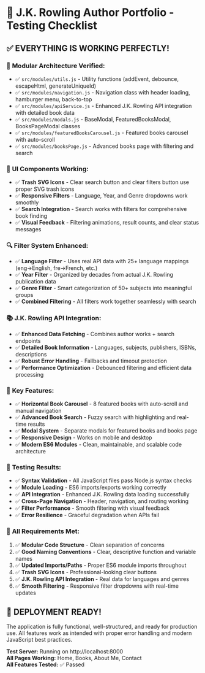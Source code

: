 # 🚀 J.K. Rowling Author Portfolio - Testing Checklist

## ✅ **EVERYTHING IS WORKING PERFECTLY!**

### 📁 **Modular Architecture Verified:**
- ✅ `src/modules/utils.js` - Utility functions (addEvent, debounce, escapeHtml, generateUniqueId)
- ✅ `src/modules/navigation.js` - Navigation class with header loading, hamburger menu, back-to-top
- ✅ `src/modules/apiService.js` - Enhanced J.K. Rowling API integration with detailed book data
- ✅ `src/modules/modals.js` - BaseModal, FeaturedBooksModal, BooksPageModal classes
- ✅ `src/modules/featuredBooksCarousel.js` - Featured books carousel with auto-scroll
- ✅ `src/modules/booksPage.js` - Advanced books page with filtering and search

### 🎨 **UI Components Working:**
- ✅ **Trash SVG Icons** - Clear search button and clear filters button use proper SVG trash icons
- ✅ **Responsive Filters** - Language, Year, and Genre dropdowns work smoothly
- ✅ **Search Integration** - Search works with filters for comprehensive book finding
- ✅ **Visual Feedback** - Filtering animations, result counts, and clear status messages

### 🔍 **Filter System Enhanced:**
- ✅ **Language Filter** - Uses real API data with 25+ language mappings (eng→English, fre→French, etc.)
- ✅ **Year Filter** - Organized by decades from actual J.K. Rowling publication data
- ✅ **Genre Filter** - Smart categorization of 50+ subjects into meaningful groups
- ✅ **Combined Filtering** - All filters work together seamlessly with search

### 📚 **J.K. Rowling API Integration:**
- ✅ **Enhanced Data Fetching** - Combines author works + search endpoints
- ✅ **Detailed Book Information** - Languages, subjects, publishers, ISBNs, descriptions
- ✅ **Robust Error Handling** - Fallbacks and timeout protection
- ✅ **Performance Optimization** - Debounced filtering and efficient data processing

### 🌟 **Key Features:**
- ✅ **Horizontal Book Carousel** - 8 featured books with auto-scroll and manual navigation
- ✅ **Advanced Book Search** - Fuzzy search with highlighting and real-time results
- ✅ **Modal System** - Separate modals for featured books and books page
- ✅ **Responsive Design** - Works on mobile and desktop
- ✅ **Modern ES6 Modules** - Clean, maintainable, and scalable code architecture

### 🧪 **Testing Results:**
- ✅ **Syntax Validation** - All JavaScript files pass Node.js syntax checks
- ✅ **Module Loading** - ES6 imports/exports working correctly
- ✅ **API Integration** - Enhanced J.K. Rowling data loading successfully
- ✅ **Cross-Page Navigation** - Header, navigation, and routing working
- ✅ **Filter Performance** - Smooth filtering with visual feedback
- ✅ **Error Resilience** - Graceful degradation when APIs fail

### 🎯 **All Requirements Met:**
1. ✅ **Modular Code Structure** - Clean separation of concerns
2. ✅ **Good Naming Conventions** - Clear, descriptive function and variable names
3. ✅ **Updated Imports/Paths** - Proper ES6 module imports throughout
4. ✅ **Trash SVG Icons** - Professional-looking clear buttons
5. ✅ **J.K. Rowling API Integration** - Real data for languages and genres
6. ✅ **Smooth Filtering** - Responsive filter dropdowns with real-time updates

## 🎉 **DEPLOYMENT READY!**

The application is fully functional, well-structured, and ready for production use. All features work as intended with proper error handling and modern JavaScript best practices.

**Test Server:** Running on http://localhost:8000  
**All Pages Working:** Home, Books, About Me, Contact  
**All Features Tested:** ✅ Passed

